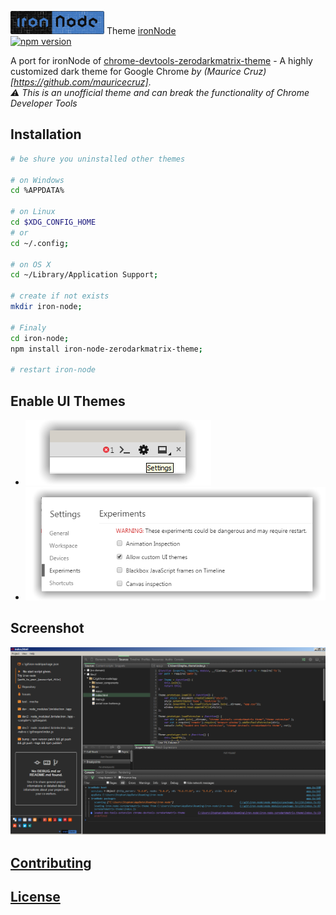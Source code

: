 ![ironNode](/logo_sm.png) Theme [ironNode](http://s-a.github.io/iron-node/)  
[![npm version](https://badge.fury.io/js/iron-node-zerodarkmatrix-theme.svg)](http://badge.fury.io/js/iron-node-zerodarkmatrix-theme)


A port for ironNode of [chrome-devtools-zerodarkmatrix-theme](https://github.com/mauricecruz/chrome-devtools-zerodarkmatrix-theme) - A highly customized dark theme for Google Chrome *by (Maurice Cruz)[https://github.com/mauricecruz]*.  
*:warning: This is an unofficial theme and can break the functionality of Chrome Developer Tools*

## Installation
```bash
# be shure you uninstalled other themes

# on Windows
cd %APPDATA%

# on Linux
cd $XDG_CONFIG_HOME
# or
cd ~/.config;

# on OS X
cd ~/Library/Application Support;

# create if not exists
mkdir iron-node;

# Finaly
cd iron-node;
npm install iron-node-zerodarkmatrix-theme;

# restart iron-node
```

## Enable UI Themes
 - ![Step 1](/how-to-enable-step-1.png)
 - ![Step 2](/how-to-enable-step-2.png)



## Screenshot
![screenshot](/screenshot.png)  

## [Contributing](/CONTRIBUTING.md)

## [License](/LICENSE.md)